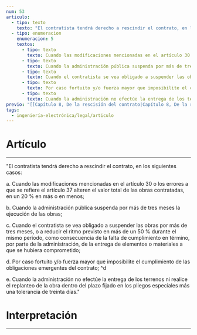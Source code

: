```yaml
---
num: 53
articulo:
  - tipo: texto
    texto: "El contratista tendrá derecho a rescindir el contrato, en los siguientes casos:"
  - tipo: enumeracion
    enumeracion: 5
    textos:
      - tipo: texto
        texto: Cuando las modificaciones mencionadas en el artículo 30 o los errores a que se refiere el artículo 37 alteren el valor total de las obras contratadas, en un 20 % en más o en menos;
      - tipo: texto
        texto: Cuando la administración pública suspenda por más de tres meses la ejecución de las obras;
      - tipo: texto
        texto: Cuando el contratista se vea obligado a suspender las obras por más de tres meses, o a reducir el ritmo previsto en más de un 50 % durante el mismo período, como consecuencia de la falta de cumplimiento en término, por parte de la administración, de la entrega de elementos o materiales a que se hubiera comprometido;
      - tipo: texto
        texto: Por caso fortuito y/o fuerza mayor que imposibilite el cumplimiento de las obligaciones emergentes del contrato;
      - tipo: texto
        texto: Cuando la administración no efectúe la entrega de los terrenos ni realice el replanteo de la obra dentro del plazo fijado en los pliegos especiales más una tolerancia de treinta días.
previo: "[[Capítulo 8, De la rescisión del contrato|Capítulo 8, De la rescisión del contrato]]"
tags:
  - ingeniería-electrónica/legal/articulo
---
```

# Artículo
---
"El contratista tendrá derecho a rescindir el contrato, en los siguientes casos:

 a. Cuando las modificaciones mencionadas en el artículo 30 o los errores a que se refiere el artículo 37 alteren el valor total de las obras contratadas, en un 20 % en más o en menos;
 
 b. Cuando la administración pública suspenda por más de tres meses la ejecución de las obras;
 
 c. Cuando el contratista se vea obligado a suspender las obras por más de tres meses, o a reducir el ritmo previsto en más de un 50 % durante el mismo período, como consecuencia de la falta de cumplimiento en término, por parte de la administración, de la entrega de elementos o materiales a que se hubiera comprometido;
 
 d. Por caso fortuito y/o fuerza mayor que imposibilite el cumplimiento de las obligaciones emergentes del contrato; ^d
 
 e. Cuando la administración no efectúe la entrega de los terrenos ni realice el replanteo de la obra dentro del plazo fijado en los pliegos especiales más una tolerancia de treinta días."

# Interpretación
---


